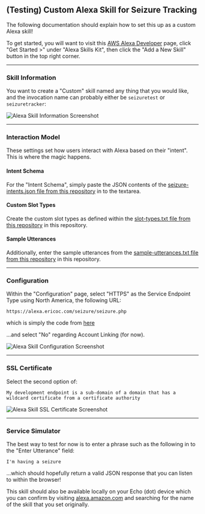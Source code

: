 ## (Testing) Custom Alexa Skill for Seizure Tracking

The following documentation should explain how to set this up as a custom Alexa skill!

To get started, you will want to visit this [AWS Alexa Developer](https://developer.amazon.com/edw/home.html#/) page, click "Get Started >" under "Alexa Skills Kit", then click the "Add a New Skill" button in the top right corner.

---

### Skill Information

You want to create a "Custom" skill named any thing that you would like, and the invocation name can probably either be `seizuretest` or `seizuretracker`:

![Alexa Skill Information Screenshot](https://raw.githubusercontent.com/ericoc/alexa-testing/master/seizure/images/skill-info.png "Alexa Skill Information Screenshot")

---

### Interaction Model

These settings set how users interact with Alexa based on their "intent". This is where the magic happens.

#### Intent Schema

For the "Intent Schema", simply paste the JSON contents of the [seizure-intents.json file from this repository](seizure-intents.json) in to the textarea.

#### Custom Slot Types

Create the custom slot types as defined within the [slot-types.txt file from this repository](slot-types.txt) in this repository.

#### Sample Utterances

Additionally, enter the sample utterances from the [sample-utterances.txt file from this repository](sample-utterances.txt) in this repository.

---

### Configuration

Within the "Configuration" page, select "HTTPS" as the Service Endpoint Type using North America, the following URL:

	https://alexa.ericoc.com/seizure/seizure.php

which is simply the code from [here](seizure.php)

...and select "No" regarding Account Linking (for now).

![Alexa Skill Configuration Screenshot](https://raw.githubusercontent.com/ericoc/alexa-testing/master/seizure/images/configuration.png "Alexa Skill Configuration Screenshot")

---

### SSL Certificate

Select the second option of:

`My development endpoint is a sub-domain of a domain that has a wildcard certificate from a certificate authority`

![Alexa Skill SSL Certificate Screenshot](https://raw.githubusercontent.com/ericoc/alexa-testing/master/seizure/images/ssl-certificate.png "Alexa Skill SSL Certificate Screenshot")

---

### Service Simulator

The best way to test for now is to enter a phrase such as the following in to the "Enter Utterance" field:

	I'm having a seizure

...which should hopefully return a valid JSON response that you can listen to within the browser!

This skill should also be available locally on your Echo (dot) device which you can confirm by visiting [alexa.amazon.com](http://alexa.amazon.com/spa/index.html#skills/your-skills/?ref-suffix=ysa_gw) and searching for the name of the skill that you set originally.
